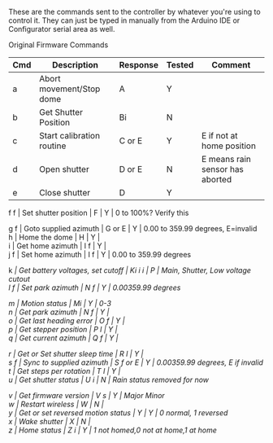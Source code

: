 These are the commands sent to the controller by whatever you're using to control it. They can just be typed in manually from the Arduino IDE or Configurator serial area as well.

Original Firmware Commands

 Cmd   | Description                       | Response | Tested | Comment                       
------ | --------------------------------- | -------- | ------ |-----
a | Abort movement/Stop dome          | A | Y |
b     | Get Shutter Position              | Bi       | N |
c     | Start calibration routine         | C or E   | Y | E if not at home position           
d     | Open shutter                      | D or E   | N | E means rain sensor has aborted     
e     | Close shutter                     | D        | Y |

f f   | Set shutter position              | F        | Y | 0 to 100%? Verify this              

g f   | Goto supplied azimuth             | G or E   | Y | 0.00 to 359.99 degrees, E=invalid   
 h     | Home the dome                     | H        | Y |                                     
 i     | Get home azimuth                  | I f      | Y |                                     
 j f   | Set home azimuth                  | I f      | Y | 0.00 to 359.99 degrees              

k <i> | Get battery voltages, set cutoff  | Ki i i   | P | Main, Shutter, Low voltage cutout   
l f   | Set park azimuth                  | N f      | Y | 0.00359.99 degrees                  
 
 m     | Motion status                     | Mi       | Y | 0-3                                 
 n     | Get park azimuth                  | N f      | Y |                                     
 o     | Get last heading error            | O f      | Y |                                     
 p     | Get stepper position              | P l      | Y |                                     
 q     | Get current azimuth               | Q f      | Y |                                     

r <l> | Get or Set shutter sleep time     | R l      | Y |                                     
 s f   | Sync to supplied azimuth          | S f or E | Y | 0.00359.99 degrees, E if invalid    
 t     | Get steps per rotation            | T l      | Y |                                     
 u     | Get shutter status                | U i      | N | Rain status removed for now         
 
 v     | Get firmware version              | V s      | Y | Major Minor                         
 w     | Restart wireless                  | W        | N |                                     
 y <i> | Get or set reversed motion status | Y        | Y | 0 normal, 1 reversed                
 x     | Wake shutter                      | X        | N |                                     
 z     | Home status                       | Z i      | Y | 1 not homed,0 not at home,1 at home 
